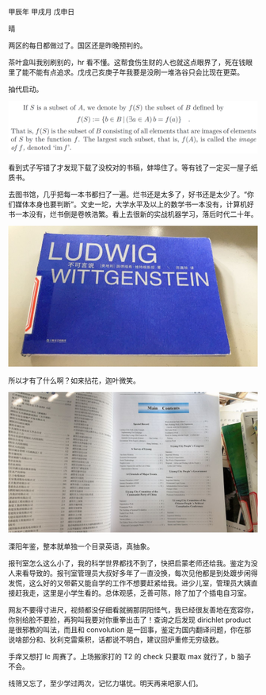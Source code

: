 甲辰年 甲戌月 戊申日

晴

两区的每日都做过了。国区还是昨晚预判的。

茶叶盒叫我别刷别的，hr 看不懂。这帮食伤生财的人也就这点眼界了，死在钱眼里了能不能有点追求。戊戌己亥庚子年我要是没刷一堆洛谷只会比现在更菜。

抽代启动。

![alt text](image_00.png)

看到式子写错了才发现下载了没校对的书稿，蚌埠住了。等有钱了一定买一屋子纸质书。

去图书馆，几乎把每一本书都扫了一遍。烂书还是太多了，好书还是太少了。“你们媒体本身也要判断”。文史一坨，大学水平及以上的数学书一本没有，计算机好书一本没有，烂书倒是卷帙浩繁。看上去很新的实战机器学习，落后时代二十年。

![alt text](image_01.jpg)

所以才有了什么啊？如来拈花，迦叶微笑。

![alt text](image_02.jpg)

溧阳年鉴，整本就单独一个目录英语，真抽象。

报刊室怎么这么小了，我的科学世界都找不到了，快把启蒙老师还给我。鉴定为没人来看导致的。报刊室管理员大叔好多年了一直没换，每次见他都是到处踱步闲得发慌，这么好的又带薪又能自学的工作不想要赶紧给我。进少儿室，管理员大姨直接赶我走，这里是小学生看的。总体观感，乏善可陈，除了加了个插电自习室。

网友不要得寸进尺，视频都没仔细看就搁那阴阳怪气，我已经很友善地在宽容你，你别给脸不要脸，再狗叫我要对你重拳出击了！查询之后发现 dirichlet product 是很邪教的叫法，而且和 convolution 是一回事，鉴定为国内翻译问题，你在那说啥部分和、狄利克雷乘积，话都说不明白，建议回炉重修无穷级数。

手痒又想打 lc 周赛了。上场搬家打的 T2 的 check 只要取 max 就行了，b 脑子不会。

线筛又忘了，至少学过两次，记忆力堪忧。明天再来吧家人们。